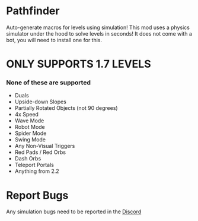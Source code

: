 # Pathfinder

Auto-generate macros for levels using simulation! This mod uses a physics simulator under the hood to solve levels in seconds! It does not come with a bot, you will need to install one for this.

# ONLY SUPPORTS 1.7 LEVELS
### None of these are supported
- Duals
- Upside-down Slopes
- Partially Rotated Objects (not 90 degrees)
- 4x Speed
- Wave Mode
- Robot Mode
- Spider Mode
- Swing Mode
- Any Non-Visual Triggers
- Red Pads / Red Orbs
- Dash Orbs
- Teleport Portals
- Anything from 2.2

# Report Bugs

Any simulation bugs need to be reported in the [Discord](https://discord.gg/gMzfAYPS)
